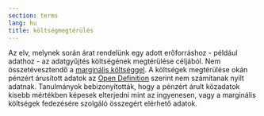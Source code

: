 ```yaml
---
section: terms
lang: hu
title: költségmegtérülés
---
```


Az elv, melynek során árat rendelünk egy adott erőforráshoz - például adathoz - az adatgyűjtés költségének megtérülése céljából. Nem összetévesztendő a [marginális költséggel](../marginal-cost/). A költségek megtérülése okán pénzért árusított adatok az [Open Definition](../open-definition/) szerint nem számítanak nyílt adatnak. Tanulmányok bebizonyították, hogy a pénzért árult közadatok kisebb mértékben képesek elterjedni mint az ingyenesen, vagy a marginális költségek fedezésére szolgáló összegért elérhető adatok.
